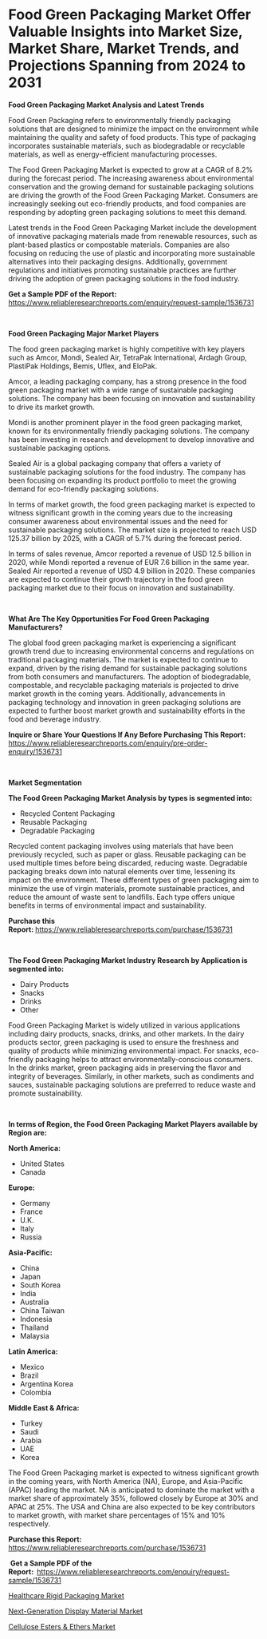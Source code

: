 <p><h1>Food Green Packaging Market Offer Valuable Insights into Market Size, Market Share, Market Trends, and Projections Spanning from 2024 to 2031</h1></p><p><strong>Food Green Packaging Market Analysis and Latest Trends</strong></p>
<p><p>Food Green Packaging refers to environmentally friendly packaging solutions that are designed to minimize the impact on the environment while maintaining the quality and safety of food products. This type of packaging incorporates sustainable materials, such as biodegradable or recyclable materials, as well as energy-efficient manufacturing processes.</p><p>The Food Green Packaging Market is expected to grow at a CAGR of 8.2% during the forecast period. The increasing awareness about environmental conservation and the growing demand for sustainable packaging solutions are driving the growth of the Food Green Packaging Market. Consumers are increasingly seeking out eco-friendly products, and food companies are responding by adopting green packaging solutions to meet this demand.</p><p>Latest trends in the Food Green Packaging Market include the development of innovative packaging materials made from renewable resources, such as plant-based plastics or compostable materials. Companies are also focusing on reducing the use of plastic and incorporating more sustainable alternatives into their packaging designs. Additionally, government regulations and initiatives promoting sustainable practices are further driving the adoption of green packaging solutions in the food industry.</p></p>
<p><strong>Get a Sample PDF of the Report:&nbsp;</strong> <a href="https://www.reliableresearchreports.com/enquiry/request-sample/1536731">https://www.reliableresearchreports.com/enquiry/request-sample/1536731</a></p>
<p>&nbsp;</p>
<p><strong>Food Green Packaging Major Market Players</strong></p>
<p><p>The food green packaging market is highly competitive with key players such as Amcor, Mondi, Sealed Air, TetraPak International, Ardagh Group, PlastiPak Holdings, Bemis, Uflex, and EloPak. </p><p>Amcor, a leading packaging company, has a strong presence in the food green packaging market with a wide range of sustainable packaging solutions. The company has been focusing on innovation and sustainability to drive its market growth. </p><p>Mondi is another prominent player in the food green packaging market, known for its environmentally friendly packaging solutions. The company has been investing in research and development to develop innovative and sustainable packaging options.</p><p>Sealed Air is a global packaging company that offers a variety of sustainable packaging solutions for the food industry. The company has been focusing on expanding its product portfolio to meet the growing demand for eco-friendly packaging solutions.</p><p>In terms of market growth, the food green packaging market is expected to witness significant growth in the coming years due to the increasing consumer awareness about environmental issues and the need for sustainable packaging solutions. The market size is projected to reach USD 125.37 billion by 2025, with a CAGR of 5.7% during the forecast period.</p><p>In terms of sales revenue, Amcor reported a revenue of USD 12.5 billion in 2020, while Mondi reported a revenue of EUR 7.6 billion in the same year. Sealed Air reported a revenue of USD 4.9 billion in 2020. These companies are expected to continue their growth trajectory in the food green packaging market due to their focus on innovation and sustainability.</p></p>
<p>&nbsp;</p>
<p><strong>What Are The Key Opportunities For Food Green Packaging Manufacturers?</strong></p>
<p><p>The global food green packaging market is experiencing a significant growth trend due to increasing environmental concerns and regulations on traditional packaging materials. The market is expected to continue to expand, driven by the rising demand for sustainable packaging solutions from both consumers and manufacturers. The adoption of biodegradable, compostable, and recyclable packaging materials is projected to drive market growth in the coming years. Additionally, advancements in packaging technology and innovation in green packaging solutions are expected to further boost market growth and sustainability efforts in the food and beverage industry.</p></p>
<p><strong>Inquire or Share Your Questions If Any Before Purchasing This Report:</strong> <a href="https://www.reliableresearchreports.com/enquiry/pre-order-enquiry/1536731">https://www.reliableresearchreports.com/enquiry/pre-order-enquiry/1536731</a></p>
<p>&nbsp;</p>
<p><strong>Market Segmentation</strong></p>
<p><strong>The Food Green Packaging Market Analysis by types is segmented into:</strong></p>
<p><ul><li>Recycled Content Packaging</li><li>Reusable Packaging</li><li>Degradable Packaging</li></ul></p>
<p><p>Recycled content packaging involves using materials that have been previously recycled, such as paper or glass. Reusable packaging can be used multiple times before being discarded, reducing waste. Degradable packaging breaks down into natural elements over time, lessening its impact on the environment. These different types of green packaging aim to minimize the use of virgin materials, promote sustainable practices, and reduce the amount of waste sent to landfills. Each type offers unique benefits in terms of environmental impact and sustainability.</p></p>
<p><strong>Purchase this Report:&nbsp;</strong><a href="https://www.reliableresearchreports.com/purchase/1536731">https://www.reliableresearchreports.com/purchase/1536731</a></p>
<p>&nbsp;</p>
<p><strong>The Food Green Packaging Market Industry Research by Application is segmented into:</strong></p>
<p><ul><li>Dairy Products</li><li>Snacks</li><li>Drinks</li><li>Other</li></ul></p>
<p><p>Food Green Packaging Market is widely utilized in various applications including dairy products, snacks, drinks, and other markets. In the dairy products sector, green packaging is used to ensure the freshness and quality of products while minimizing environmental impact. For snacks, eco-friendly packaging helps to attract environmentally-conscious consumers. In the drinks market, green packaging aids in preserving the flavor and integrity of beverages. Similarly, in other markets, such as condiments and sauces, sustainable packaging solutions are preferred to reduce waste and promote sustainability.</p></p>
<p>&nbsp;</p>
<p><strong>In terms of Region, the Food Green Packaging Market Players available by Region are:</strong></p>
<p>
    <p> <strong> North America: </strong>
        <ul>
            <li>United States</li>
            <li>Canada</li>
        </ul>
        </p> 
    <p> <strong> Europe: </strong>
        <ul>
            <li>Germany</li>
            <li>France</li>
            <li>U.K.</li>
            <li>Italy</li>
            <li>Russia</li>
        </ul>
        </p> 
    <p> <strong> Asia-Pacific: </strong>
        <ul>
            <li>China</li>
            <li>Japan</li>
            <li>South Korea</li>
            <li>India</li>
            <li>Australia</li>
            <li>China Taiwan</li>
            <li>Indonesia</li>
            <li>Thailand</li>
            <li>Malaysia</li>
        </ul>
        </p> 
    <p> <strong> Latin America: </strong>
        <ul>
            <li>Mexico</li>
            <li>Brazil</li>
            <li>Argentina Korea</li>
            <li>Colombia</li>
        </ul>
        </p> 
    <p> <strong> Middle East & Africa: </strong>
        <ul>
            <li>Turkey</li>
            <li>Saudi</li>
            <li>Arabia</li>
            <li>UAE</li>
            <li>Korea</li>
        </ul>
    </p>
    </p>
<p><p>The Food Green Packaging market is expected to witness significant growth in the coming years, with North America (NA), Europe, and Asia-Pacific (APAC) leading the market. NA is anticipated to dominate the market with a market share of approximately 35%, followed closely by Europe at 30% and APAC at 25%. The USA and China are also expected to be key contributors to market growth, with market share percentages of 15% and 10% respectively.</p></p>
<p><strong>Purchase this Report: </strong><a href="https://www.reliableresearchreports.com/purchase/1536731">https://www.reliableresearchreports.com/purchase/1536731</a></p>
<p>&nbsp;<strong>Get a Sample PDF of the Report:&nbsp;&nbsp;</strong><a href="https://www.reliableresearchreports.com/enquiry/request-sample/1536731">https://www.reliableresearchreports.com/enquiry/request-sample/1536731</a></p>
<p><strong></strong></p>
<p><p><a href="https://github.com/kosella/Market-Research-Report-List-2/blob/main/healthcare-rigid-packaging-market.md">Healthcare Rigid Packaging Market</a></p><p><a href="https://github.com/nathandecarvalho/Market-Research-Report-List-2/blob/main/next-generation-display-material-market.md">Next-Generation Display Material Market</a></p><p><a href="https://github.com/julyju69/Market-Research-Report-List-2/blob/main/cellulose-esters-ethers-market.md">Cellulose Esters & Ethers Market</a></p></p>